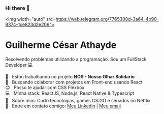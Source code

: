 ### Hi there 👋

<img width="auto" src=https://web.telegram.org/7765308d-3a64-4b90-8374-1ce823d2e206">


# Guilherme César Athayde

Resolvendo problemas utilizando a programação.
Sou um FullStack Developer :computer:

 :rocket:  &nbsp; Estou trabalhando no projeto **NÓS - Nosso Olhar Solidario**
 <br/> :purple_heart: &nbsp; Buscando colaborar com projetos em Front-end usando React
 <br/> :blush: &nbsp; Posso te ajudar com CSS Flexbox
 <br/> :computer: &nbsp; Minha stack: ReactJS, Node.js, React Native & Typescript
 <br/> 💬  &nbsp; Sobre mim: Curto tecnologias, games CS:GO e seriados no Netflix
 <br/> :email: &nbsp; Entre em contato comigo: [Meu Linkedin](https://www.linkedin.com/in/guilherme-athayde-88a3041b1/) 
| 
[Meu email](mailto:guiathayde303@gmail.com)

<!--
**guiathayde/GuiAthayde** is a ✨ _special_ ✨ repository because its `README.md` (this file) appears on your GitHub profile.

Here are some ideas to get you started:

- 🔭 I’m currently working on ...
- 🌱 I’m currently learning ...
- 👯 I’m looking to collaborate on ...
- 🤔 I’m looking for help with ...
- 💬 Ask me about ...
- 📫 How to reach me: ...
- 😄 Pronouns: ...
- ⚡ Fun fact: ...
-->

